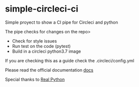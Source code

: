# simple-circleci-ci

Simple proyect to show a CI pipe for Circleci and python

The pipe checks for changes on the repo>
- Check for style issues
- Run test on the code (pytest)
- Build in a circleci python3.7 image

If you are checking this as a guide check the .circleci/config.yml

Please read the official documentation [docs](https://circleci.com/docs/)

Special thanks to [Real Python](https://realpython.com/courses/python-continuous-integration/)
